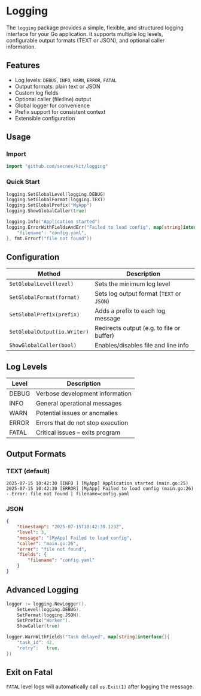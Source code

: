 # Logging

The `logging` package provides a simple, flexible, and structured logging interface for your Go application. It supports multiple log levels, configurable output formats (TEXT or JSON), and optional caller information.

## Features

- Log levels: `DEBUG`, `INFO`, `WARN`, `ERROR`, `FATAL`
- Output formats: plain text or JSON
- Custom log fields
- Optional caller (file:line) output
- Global logger for convenience
- Prefix support for consistent context
- Extensible configuration

## Usage

### Import

```go
import "github.com/secnex/kit/logging"
```

### Quick Start

```go
logging.SetGlobalLevel(logging.DEBUG)
logging.SetGlobalFormat(logging.TEXT)
logging.SetGlobalPrefix("MyApp")
logging.ShowGlobalCaller(true)

logging.Info("Application started")
logging.ErrorWithFieldsAndErr("Failed to load config", map[string]interface{}{
    "filename": "config.yaml",
}, fmt.Errorf("file not found"))
```

## Configuration

| Method                       | Description                               |
| ---------------------------- | ----------------------------------------- |
| `SetGlobalLevel(level)`      | Sets the minimum log level                |
| `SetGlobalFormat(format)`    | Sets log output format (`TEXT` or `JSON`) |
| `SetGlobalPrefix(prefix)`    | Adds a prefix to each log message         |
| `SetGlobalOutput(io.Writer)` | Redirects output (e.g. to file or buffer) |
| `ShowGlobalCaller(bool)`     | Enables/disables file and line info       |

## Log Levels

| Level | Description                       |
| ----- | --------------------------------- |
| DEBUG | Verbose development information   |
| INFO  | General operational messages      |
| WARN  | Potential issues or anomalies     |
| ERROR | Errors that do not stop execution |
| FATAL | Critical issues – exits program   |

## Output Formats

### TEXT (default)

```
2025-07-15 10:42:30 [INFO ] [MyApp] Application started (main.go:25)
2025-07-15 10:42:30 [ERROR] [MyApp] Failed to load config (main.go:26) - Error: file not found | filename=config.yaml
```

### JSON

```json
{
	"timestamp": "2025-07-15T10:42:30.123Z",
	"level": 3,
	"message": "[MyApp] Failed to load config",
	"caller": "main.go:26",
	"error": "file not found",
	"fields": {
		"filename": "config.yaml"
	}
}
```

## Advanced Logging

```go
logger := logging.NewLogger().
    SetLevel(logging.DEBUG).
    SetFormat(logging.JSON).
    SetPrefix("Worker").
    ShowCaller(true)

logger.WarnWithFields("Task delayed", map[string]interface{}{
    "task_id": 42,
    "retry":   true,
})
```

## Exit on Fatal

`FATAL` level logs will automatically call `os.Exit(1)` after logging the message.
